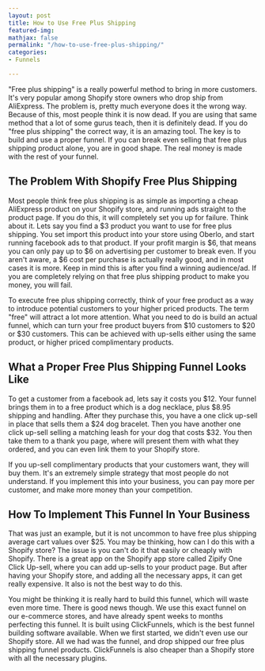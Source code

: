 ```yaml
---
layout: post
title: How to Use Free Plus Shipping
featured-img: 
mathjax: false
permalink: "/how-to-use-free-plus-shipping/"
categories:
- Funnels

---
```

"Free plus shipping" is a really powerful method to bring in more customers. It's very popular among Shopify store owners who drop ship from AliExpress. The problem is, pretty much everyone does it the wrong way. Because of this, most people think it is now dead. If you are using that same method that a lot of some gurus teach, then it is definitely dead. If you do "free plus shipping" the correct way, it is an amazing tool. The key is to build and use a proper funnel. If you can break even selling that free plus shipping product alone, you are in good shape. The real money is made with the rest of your funnel.

## The Problem With Shopify Free Plus Shipping

Most people think free plus shipping is as simple as importing a cheap AliExpress product on your Shopify store, and running ads straight to the product page. If you do this, it will completely set you up for failure. Think about it. Lets say you find a $3 product you want to use for free plus shipping. You set import this product into your store using Oberlo, and start running facebook ads to that product. If your profit margin is $6, that means you can only pay up to $6 on advertising per customer to break even. If you aren't aware, a $6 cost per purchase is actually really good, and in most cases it is more. Keep in mind this is after you find a winning audience/ad. If you are completely relying on that free plus shipping product to make you money, you will fail.

To execute free plus shipping correctly, think of your free product as a way to introduce potential customers to your higher priced products. The term "free" will attract a lot more attention. What you need to do is build an actual funnel, which can turn your free product buyers from $10 customers to $20 or $30 customers. This can be achieved with up-sells either using the same product, or higher priced complimentary products.

## What a Proper Free Plus Shipping Funnel Looks Like

To get a customer from a facebook ad, lets say it costs you $12. Your funnel brings them in to a free product which is a dog necklace, plus $8.95 shipping and handling. After they purchase this, you have a one click up-sell in place that sells them a $24 dog bracelet. Then you have another one click up-sell selling a matching leash for your dog that costs $32. You then take them to a thank you page, where will present them with what they ordered, and you can even link them to your Shopify store.

If you up-sell complimentary products that your customers want, they will buy them. It's an extremely simple strategy that most people do not understand. If you implement this into your business, you can pay more per customer, and make more money than your competition.

## How To Implement This Funnel In Your Business

That was just an example, but it is not uncommon to have free plus shipping average cart values over $25. You may be thinking, how can I do this with a Shopify store? The issue is you can't do it that easily or cheaply with Shopify. There is a great app on the Shopify app store called Zipify One Click Up-sell, where you can add up-sells to your product page. But after having your Shopify store, and adding all the necessary apps, it can get really expensive. It also is not the best way to do this.

You might be thinking it is really hard to build this funnel, which will waste even more time. There is good news though. We use this exact funnel on our e-commerce stores, and have already spent weeks to months perfecting this funnel. It is built using ClickFunnels, which is the best funnel building software available. When we first started, we didn't even use our Shopify store. All we had was the funnel, and drop shipped our free plus shipping funnel products. ClickFunnels is also cheaper than a Shopify store with all the necessary plugins.